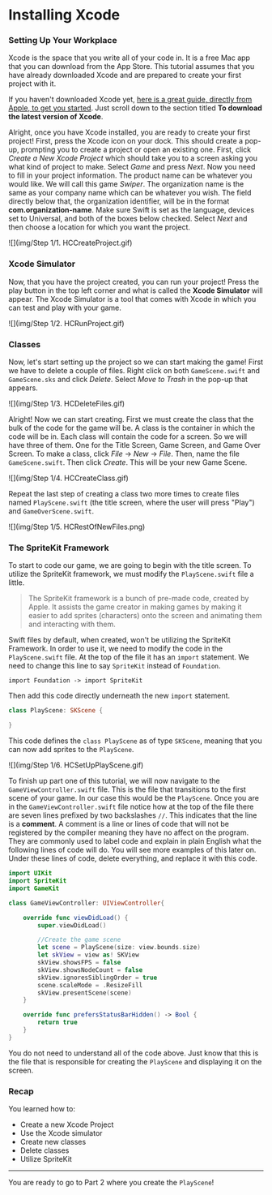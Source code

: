 # Installing Xcode

### Setting Up Your Workplace

Xcode is the space that you write all of your code in. It is a free Mac app that
you can download from the App Store. This tutorial assumes that you have already
downloaded Xcode and are prepared to create your first project with it.

If you haven't downloaded Xcode yet,
[here is a great guide, directly from Apple, to get you started](https://developer.apple.com/library/ios/referencelibrary/GettingStarted/DevelopiOSAppsSwift/).
Just scroll down to the section titled **To download the latest version of
Xcode**.

Alright, once you have Xcode installed, you are ready to create your first
project! First, press the Xcode icon on your dock. This should create a pop-up,
prompting you to create a project or open an existing one. First, click _Create
a New Xcode Project_ which should take you to a screen asking you what kind of
project to make. Select _Game_ and press _Next_. Now you need to fill in your
project information. The product name can be whatever you would like. We will
call this game _Swiper_. The organization name is the same as your company name
which can be whatever you wish. The field directly below that, the organization
identifier, will be in the format **com.organization-name**. Make sure Swift is
set as the language, devices set to Universal, and both of the boxes below
checked. Select _Next_ and then choose a location for which you want the
project.

![](img/Step 1/1. HCCreateProject.gif)

### Xcode Simulator

Now, that you have the project created, you can run your project! Press the play
button in the top left corner and what is called the **Xcode Simulator** will
appear. The Xcode Simulator is a tool that comes with Xcode in which you can
test and play with your game.

![](img/Step 1/2. HCRunProject.gif)

### Classes

Now, let's start setting up the project so we can start making the game! First
we have to delete a couple of files. Right click on both `GameScene.swift` and
`GameScene.sks` and click _Delete_. Select _Move to Trash_ in the pop-up that
appears.

![](img/Step 1/3. HCDeleteFiles.gif)

Alright! Now we can start creating. First we must create the class that the bulk
of the code for the game will be. A class is the container in which the code
will be in. Each class will contain the code for a screen. So we will have three
of them. One for the Title Screen, Game Screen, and Game Over Screen. To make a
class, click _File_ -> _New_ -> _File_. Then, name the file `GameScene.swift`.
Then click _Create_. This will be your new Game Scene.

![](img/Step 1/4. HCCreateClass.gif)

Repeat the last step of creating a class two more times to create files named
`PlayScene.swift` (the title screen, where the user will press "Play") and `GameOverScene.swift`.

![](img/Step 1/5. HCRestOfNewFiles.png)

### The SpriteKit Framework

To start to code our game, we are going to begin with the title screen. To
utilize the SpriteKit framework, we must modify the `PlayScene.swift` file a
little.

> The SpriteKit framework is a bunch of pre-made code, created by Apple. It
> assists the game creator in making games by making it easier to add sprites
> (characters) onto the screen and animating them and interacting with them.

Swift files by default, when created, won't be utilizing the SpriteKit
Framework. In order to use it, we need to modify the code in the
`PlayScene.swift` file. At the top of the file it has an `import` statement. We
need to change this line to say `SpriteKit` instead of `Foundation`.

`import Foundation -> import SpriteKit`

Then add this code directly underneath the new `import` statement.

```swift
class PlayScene: SKScene {

}
```

This code defines the `class PlayScene` as of type `SKScene`, meaning that you
can now add sprites to the `PlayScene`.

![](img/Step 1/6. HCSetUpPlayScene.gif)

To finish up part one of this tutorial, we will now navigate to the
`GameViewController.swift` file. This is the file that transitions to the first
scene of your game. In our case this would be the `PlayScene`. Once you are in
the `GameViewController.swift` file notice how at the top of the file there are
seven lines prefixed by two backslashes `//`. This indicates that the line is a
**comment**. A comment is a line or lines of code that will not be registered by
the compiler meaning they have no affect on the program. They are commonly used
to label code and explain in plain English what the following lines of code will
do. You will see more examples of this later on. Under these lines of code,
delete everything, and replace it with this code.

```swift
import UIKit
import SpriteKit
import GameKit

class GameViewController: UIViewController{

	override func viewDidLoad() {
		super.viewDidLoad()

		//Create the game scene
		let scene = PlayScene(size: view.bounds.size)
		let skView = view as! SKView
		skView.showsFPS = false
		skView.showsNodeCount = false
		skView.ignoresSiblingOrder = true
		scene.scaleMode = .ResizeFill
		skView.presentScene(scene)
	}

	override func prefersStatusBarHidden() -> Bool {
		return true
	}
}
```

You do not need to understand all of the code above. Just know that this is the
file that is responsible for creating the `PlayScene` and displaying it on the
screen.

### Recap

You learned how to:

- Create a new Xcode Project
- Use the Xcode simulator
- Create new classes
- Delete classes
- Utilize SpriteKit

---

You are ready to go to Part 2 where you create the `PlayScene`!

